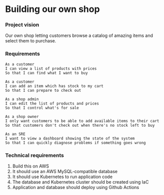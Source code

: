 # Building our own shop

### Project vision
Our own shop letting customers browse a catalog of amazing items and select them to purchase.

### Requirements

```
As a customer
I can view a list of products with prices
So that I can find what I want to buy
```
```
As a customer
I can add an item which has stock to my cart
So that I can prepare to check out
```
```
As a shop admin
I can edit the list of products and prices
So that I control what's for sale
```
```
As a shop owner
I only want customers to be able to add available items to their cart
So that customers don't check out when there's no stock left to buy
```

```
As an SRE
I want to view a dashboard showing the state of the system
So that I can quickly diagnose problems if something goes wrong
```

### Technical requirements
1. Build this on AWS
1. It should use an AWS MySQL-compatible database
1. It should use Kubernetes to run application code
1. The database and Kubernetes cluster should be created using IaC
1. Application and database should deploy using Github Actions
